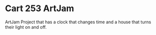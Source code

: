 # Cart 253 ArtJam
 ArtJam Project that has a clock that changes time and a house that turns their light on and off.
